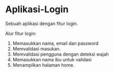 # Aplikasi-Login
Sebuah aplikasi dengan fitur login.

Alur fitur login:
1. Memasukkan nama, email dan password
2. Memvalidasi masukan.
3. Memvalidasi pengguna dengan deteksi wajah
4. Memasukkan nama ibu untuk validasi
5. Menampilkan halaman home.
